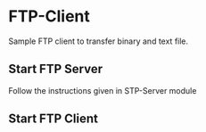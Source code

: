 # FTP-Client

Sample FTP client to transfer binary and text file.

## Start FTP Server

Follow the instructions given in STP-Server module

## Start FTP Client